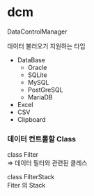 # dcm
DataControlManager

데이터 불러오기 지원하는 타입
- DataBase
    - Oracle
    - SQLite
    - MySQL
    - PostGreSQL
    - MariaDB
- Excel
- CSV
- Clipboard

### 데이터 컨트롤할 Class

class Filter \
=> 데이터 필터와 관련된 클레스

class FilterStack\
Fiter 의 Stack

